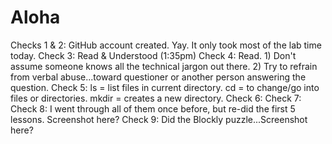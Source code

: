 # Aloha

Checks 1 & 2: GitHub account created. Yay. It only took most of the lab time today.
Check 3: Read & Understood (1:35pm)
Check 4: Read. 1) Don't assume someone knows all the technical jargon out there. 2) Try to refrain from verbal abuse...toward
questioner or another person answering the question.
Check 5: ls = list files in current directory. cd = to change/go into files or directories. mkdir = creates a new directory.
Check 6:
Check 7:
Check 8: I went through all of them once before, but re-did the first 5 lessons. Screenshot here?
Check 9: Did the Blockly puzzle...Screenshot here?
